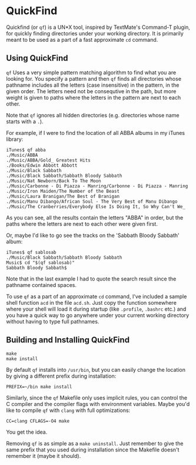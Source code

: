 QuickFind
=========

Quickfind (or `qf`) is a UN\*X tool, inspired by TextMate's Command-T plugin, for
quickly finding directories under your working directory. It is primarily meant
to be used as a part of a fast approximate `cd` command.

Using QuickFind
---------------

`qf` Uses a very simple pattern matching algorithm to find what you are looking
for. You specify a pattern and then `qf` finds all directories whose pathname
includes all the letters (case insensitive) in the pattern, in the given order.
The letters need not be consequtive in the path, but more weight is given to
paths where the letters in the pattern are next to each other.

Note that `qf` ignores all hidden directories (e.g. directories whose name
starts with a `.`).

For example, if I were to find the location of all ABBA albums in my iTunes
library:

```shell
iTunes$ qf abba
./Music/ABBA
./Music/ABBA/Gold_ Greatest Hits
./Books/Edwin Abbott Abbott
./Music/Black Sabbath
./Music/Black Sabbath/Sabbath Bloody Sabbath
./Music/Nat Newborn/Back To The Moon
./Music/Carbonne - Di Piazza - Manring/Carbonne - Di Piazza - Manring
./Music/Iron Maiden/The Number of the Beast
./Music/Laura Branigan/The Best of Branigan
./Music/Manu Dibango/African Soul - The Very Best of Manu Dibango
./Music/The Cranberries/Everybody Else Is Doing It, So Why Can't We_
```

As you can see, all the results contain the letters "ABBA" in order, but the
paths where the letters are next to each other were given first.

Or, maybe I'd like to go see the tracks on the 'Sabbath Bloody Sabbath' album:

```shell
iTunes$ qf sablosab
./Music/Black Sabbath/Sabbath Bloody Sabbath
Music$ cd "$(qf sablosab)"
Sabbath Bloody Sabbath$
```

Note that in the last example I had to quote the search result since the
pathname contained spaces.

To use `qf` as a part of an approximate `cd` command, I've included a sample
shell function `acd` in the file `acd.sh`. Just copy the function somewhere
where your shell will load it during startup (like `.profile`, `.bashrc` etc.)
and you have a quick way to go anywhere under your current working directory
without having to type full pathnames.

Building and Installing QuickFind
---------------------------------

```shell
make
make install
```

By default `qf` installs into `/usr/bin`, but you can easily change the location
by giving a different prefix during installation:

```shell
PREFIX=~/bin make install
```

Similarly, since the `qf` Makefile only uses implicit rules, you can control the
C compiler and the compiler flags with environment variables. Maybe you'd like
to compile `qf` with `clang` with full optimizations:

```shell
CC=clang CFLAGS=-O4 make
```

You get the idea.

Removing `qf` is as simple as a `make uninstall`. Just remember to give the same
prefix that you used during installation since the Makefile doesn't remember it
(maybe it should).
